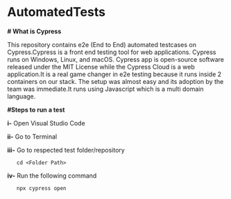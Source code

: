 # AutomatedTests

**# What is Cypress**

This repository contains e2e (End to End) automated testcases on Cypress.Cypress is a front end testing tool for web applications. Cypress runs on Windows, Linux, and macOS. Cypress app is open-source software released under the MIT License while the Cypress Cloud is a web application.It is a real game changer in e2e testing because it runs inside 2 containers on our stack. The setup was almost easy and its adoption by the team was immediate.It runs using Javascript which is a multi domain language.

**#Steps to run a test**

**i-**    Open Visual Studio Code

**ii-**   Go to Terminal 

**iii-**  Go to respected test folder/repository
     
       cd <Folder Path>

**iv-**  Run the following command 

       npx cypress open

